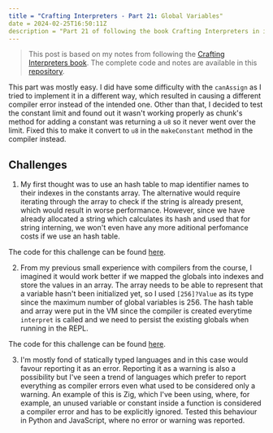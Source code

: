 ```yaml
---
title = "Crafting Interpreters - Part 21: Global Variables"
date = 2024-02-25T16:50:11Z
description = "Part 21 of following the book Crafting Interpreters in implementing interpreters for the Lox programming language."
---
```



> This post is based on my notes from following the [Crafting Interpreters book](https://craftinginterpreters.com/).
> The complete code and notes are available in this [repository](https://github.com/EdSwordsmith/crafting_interpreters).

This part was mostly easy. I did have some difficulty with the `canAssign` as I tried to implement it in a different way, which resulted in causing a different compiler error instead of the intended one. Other than that, I decided to test the constant limit and found out it wasn't working properly as chunk's method for adding a constant was returning a `u8` so it never went over the limit. Fixed this to make it convert to `u8` in the `makeConstant` method in the compiler instead.

## Challenges

1. My first thought was to use an hash table to map identifier names to their indexes in the constants array. The alternative would require iterating through the array to check if the string is already present, which would result in worse performance. However, since we have already allocated a string which calculates its hash and used that for string interning, we won't even have any more aditional perfomance costs if we use an hash table.

The code for this challenge can be found [here](https://github.com/EdSwordsmith/crafting_interpreters/tree/21_reuse_consts).

2. From my previous small experience with compilers from the course, I imagined it would work better if we mapped the globals into indexes and store the values in an array. The array needs to be able to represent that a variable hasn't been initialized yet, so I used `[256]?Value` as its type since the maximum number of global variables is 256. The hash table and array were put in the VM since the compiler is created everytime `interpret` is called and we need to persist the existing globals when running in the REPL.

The code for this challenge can be found [here](https://github.com/EdSwordsmith/crafting_interpreters/tree/21_global_idx).

3. I'm mostly fond of statically typed languages and in this case would favour reporting it as an error. Reporting it as a warning is also a possibility but I've seen a trend of languages which prefer to report everything as compiler errors even what used to be considered only a warning. An example of this is Zig, which I've been using, where, for example, an unused variable or constant inside a function is considered a compiler error and has to be explicitly ignored. Tested this behaviour in Python and JavaScript, where no error or warning was reported.
